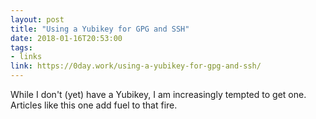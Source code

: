 ```yaml
---
layout: post
title: "Using a Yubikey for GPG and SSH"
date: 2018-01-16T20:53:00
tags:
- links
link: https://0day.work/using-a-yubikey-for-gpg-and-ssh/
---
```

While I don't (yet) have a Yubikey, I am increasingly tempted to get one. Articles like this one add
fuel to that fire.
